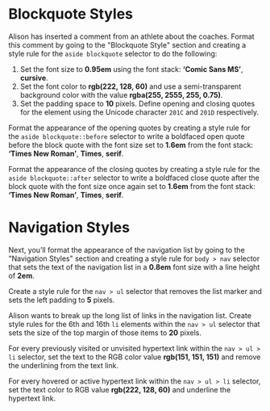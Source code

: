 # Blockquote Styles

Alison has inserted a comment from an athlete about the coaches. Format this comment by going to the "Blockquote Style" section and creating a style rule for the `aside blockquote` selector to do the following:
1. Set the font size to **0.95em** using the font stack: **‘Comic Sans MS’**, **cursive**.
2. Set the font color to **rgb(222, 128, 60)** and use a semi-transparent background color with the value **rgba(255, 2555, 255, 0.75)**.
3. Set the padding space to **10** pixels.
Define opening and closing quotes for the element using the Unicode character `201C` and `201D` respectively. 

Format the appearance of the opening quotes by creating a style rule for the `aside blockquote::before` selector to write a boldfaced open quote before the block quote with the font size set to **1.6em** from the font stack: **‘Times New Roman’**, **Times**, **serif**. 

Format the appearance of the closing quotes by creating a style rule for the `aside blockquote::after` selector to write a boldfaced close quote after the block quote with the font size once again set to **1.6em** from the font stack: **‘Times New Roman’**, **Times**, **serif**. 

# Navigation Styles

Next, you’ll format the appearance of the navigation list by going to the "Navigation Styles" section and creating a style rule for `body > nav` selector that sets the text of the navigation list in a **0.8em** font size with a line height of **2em**.

Create a style rule for the `nav > ul` selector that removes the list marker and sets the left padding to **5** pixels.

Alison wants to break up the long list of links in the navigation list. Create style rules for the 6th and 16th `li` elements within the `nav > ul` selector that sets the size of the top margin of those items to **20** pixels.

For every previously visited or unvisited hypertext link within the `nav > ul > li` selector, set the text to the RGB color value **rgb(151, 151, 151)** and remove the underlining from the text link.

For every hovered or active hypertext link within the `nav > ul > li` selector, set the text color to RGB value **rgb(222, 128, 60)** and underline the hypertext link.
